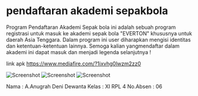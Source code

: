 # pendaftaran akademi sepakbola
Program Pendaftaran Akademi Sepak bola ini adalah sebuah program registrasi untuk masuk ke akademi sepak bola "EVERTON" khususnya untuk daerah Asia Tenggara. Dalam program ini user diharapkan mengisi identitas dan ketentuan-ketentuan lainnya. Semoga kalian yangmendaftar dalam akademi ini dapat masuk dan menjadi legenda selanjutnya !

link apk
https://www.mediafire.com/?1ixvhg0lwzm2zz0

![Screenshot](https://www.mediafire.com/?ik9tqx54jsi4515)
![Screenshot](https://www.mediafire.com/?3tjm5y25ysefec2)
![Screenshot](https://www.mediafire.com/?8sy5q1ur6o971ni)

Nama : A.Anugrah Deni Dewanta Kelas : XI RPL 4 No.Absen : 06


